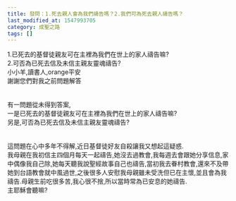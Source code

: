 ```yaml
---
title: 發問：1.死去親人會為我們禱告嗎？2.我們可為死去親人禱告嗎？
last_modified_at: 1547993705
category: 成聖之路
tags: []
---
```


<p>1.已死去的基督徒親友可在主裡為我們在世上的家人禱告嘛?<br/>2.可否為已死去信及未信主親友靈魂禱告?<br/><!--more-->小小羊,讀書人,orange平安<br/>謝謝您們對我之前問題解答<br/><br/><br/>有一問題從未得到答案,<br/>一是已死去的基督徒親友可在主裡為我們在世上的家人禱告嘛?<br/>另是,可否為已死去信及未信主親友靈魂禱告?<br/><br/><br/>這問題在心中多年不得解,近日基督徒好友自殺讓我又想起這疑惑.<br/>我母親在我初信主四個月每天一起禱告,她沒去過教會,我每週去會跟她分享信息,家中偶像我自己除,她每天聽我說聖經故事自己也禱告,當初我去眷村教會,還來不及帶她到台語教會就中風過世,之後很多人安慰我母親雖未受洗但已在主懷,並且會為我禱告.母親生前吃很多苦,我心很不捨,所以當時常為已安息的她禱告.<br/>主耶穌會聽嘛?<br/><br/><br/>
</p>